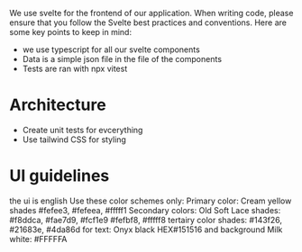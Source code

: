 <!-- Use this file to provide workspace-specific custom instructions to Copilot. For more details, visit https://code.visualstudio.com/docs/copilot/copilot-customization#_use-a-githubcopilotinstructionsmd-file -->
We use svelte for the frontend of our application. When writing code, please ensure that you follow the Svelte best practices and conventions. Here are some key points to keep in mind:
- we use typescript for all our svelte components
- Data is a simple json file in the file of the components
- Tests are ran with npx vitest

# Architecture
- Create unit tests for evcerything
- Use tailwind CSS for styling

# UI guidelines
the ui is english
Use these color schemes only:
Primary color: Cream yellow shades #fefee3, #fefeea, #fffff1
Secondary colors: Old Soft Lace shades:     #f8ddca, #fae7d9, #fcf1e9 #fefbf8, #fffff8
tertairy color shades: #143f26, #21683e, #4da86d
for text: Onyx black  HEX#151516
and background Milk white: #FFFFFA

